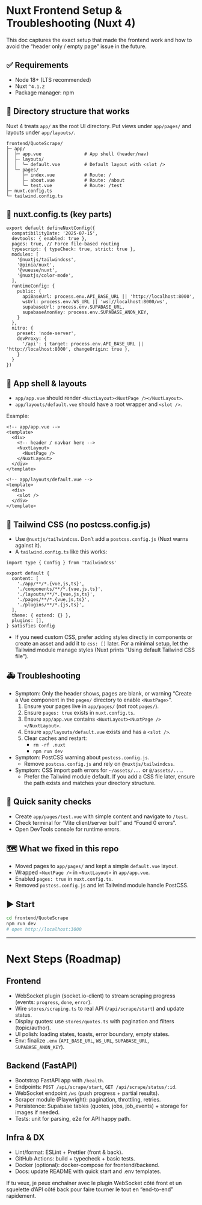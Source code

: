 # Nuxt Frontend Setup & Troubleshooting (Nuxt 4)

This doc captures the exact setup that made the frontend work and how to avoid the “header only / empty page” issue in the future.

## ✅ Requirements
- Node 18+ (LTS recommended)
- Nuxt `^4.1.2`
- Package manager: npm

## 📂 Directory structure that works
Nuxt 4 treats `app/` as the root UI directory. Put views under `app/pages/` and layouts under `app/layouts/`.

```
frontend/QuoteScrape/
├─ app/
│  ├─ app.vue                # App shell (header/nav)
│  ├─ layouts/
│  │  └─ default.vue         # Default layout with <slot />
│  └─ pages/
│     ├─ index.vue           # Route: /
│     ├─ about.vue           # Route: /about
│     └─ test.vue            # Route: /test
├─ nuxt.config.ts
└─ tailwind.config.ts
```

## 🔧 nuxt.config.ts (key parts)
```
export default defineNuxtConfig({
  compatibilityDate: '2025-07-15',
  devtools: { enabled: true },
  pages: true, // Force file-based routing
  typescript: { typeCheck: true, strict: true },
  modules: [
    '@nuxtjs/tailwindcss',
    '@pinia/nuxt',
    '@vueuse/nuxt',
    '@nuxtjs/color-mode',
  ],
  runtimeConfig: {
    public: {
      apiBaseUrl: process.env.API_BASE_URL || 'http://localhost:8000',
      wsUrl: process.env.WS_URL || 'ws://localhost:8000/ws',
      supabaseUrl: process.env.SUPABASE_URL,
      supabaseAnonKey: process.env.SUPABASE_ANON_KEY,
    }
  },
  nitro: {
    preset: 'node-server',
    devProxy: {
      '/api': { target: process.env.API_BASE_URL || 'http://localhost:8000', changeOrigin: true },
    }
  }
})
```

## 🧱 App shell & layouts
- `app/app.vue` should render `<NuxtLayout><NuxtPage /></NuxtLayout>`.
- `app/layouts/default.vue` should have a root wrapper and `<slot />`.

Example:
```
<!-- app/app.vue -->
<template>
  <div>
    <!-- header / navbar here -->
    <NuxtLayout>
      <NuxtPage />
    </NuxtLayout>
  </div>
</template>
```

```
<!-- app/layouts/default.vue -->
<template>
  <div>
    <slot />
  </div>
</template>
```

## 🎨 Tailwind CSS (no postcss.config.js)
- Use `@nuxtjs/tailwindcss`. Don’t add a `postcss.config.js` (Nuxt warns against it).
- A `tailwind.config.ts` like this works:
```
import type { Config } from 'tailwindcss'

export default {
  content: [
    './app/**/*.{vue,js,ts}',
    './components/**/*.{vue,js,ts}',
    './layouts/**/*.{vue,js,ts}',
    './pages/**/*.{vue,js,ts}',
    './plugins/**/*.{js,ts}',
  ],
  theme: { extend: {} },
  plugins: [],
} satisfies Config
```
- If you need custom CSS, prefer adding styles directly in components or create an asset and add it to `css: []` later. For a minimal setup, let the Tailwind module manage styles (Nuxt prints “Using default Tailwind CSS file”).

## 🚑 Troubleshooting
- Symptom: Only the header shows, pages are blank, or warning “Create a Vue component in the `pages/` directory to enable `<NuxtPage>`”.
  1) Ensure your pages live in `app/pages/` (not root `pages/`).
  2) Ensure `pages: true` exists in `nuxt.config.ts`.
  3) Ensure `app/app.vue` contains `<NuxtLayout><NuxtPage /></NuxtLayout>`.
  4) Ensure `app/layouts/default.vue` exists and has a `<slot />`.
  5) Clear caches and restart:
     - `rm -rf .nuxt`
     - `npm run dev`
- Symptom: PostCSS warning about `postcss.config.js`.
  - Remove `postcss.config.js` and rely on `@nuxtjs/tailwindcss`.
- Symptom: CSS import path errors for `~/assets/...` or `@/assets/...`.
  - Prefer the Tailwind module default. If you add a CSS file later, ensure the path exists and matches your directory structure.

## 🧪 Quick sanity checks
- Create `app/pages/test.vue` with simple content and navigate to `/test`.
- Check terminal for “Vite client/server built” and “Found 0 errors”.
- Open DevTools console for runtime errors.

## 🗺️ What we fixed in this repo
- Moved pages to `app/pages/` and kept a simple `default.vue` layout.
- Wrapped `<NuxtPage />` in `<NuxtLayout>` in `app/app.vue`.
- Enabled `pages: true` in `nuxt.config.ts`.
- Removed `postcss.config.js` and let Tailwind module handle PostCSS.

## ▶️ Start
```bash
cd frontend/QuoteScrape
npm run dev
# open http://localhost:3000
```

---

# Next Steps (Roadmap)

## Frontend
- WebSocket plugin (socket.io-client) to stream scraping progress (events: `progress`, `done`, `error`).
- Wire `stores/scraping.ts` to real API (`/api/scrape/start`) and update status.
- Display quotes: use `stores/quotes.ts` with pagination and filters (topic/author).
- UI polish: loading states, toasts, error boundary, empty states.
- Env: finalize `.env` (`API_BASE_URL`, `WS_URL`, `SUPABASE_URL`, `SUPABASE_ANON_KEY`).

## Backend (FastAPI)
- Bootstrap FastAPI app with `/health`.
- Endpoints: `POST /api/scrape/start`, `GET /api/scrape/status/:id`.
- WebSocket endpoint `/ws` (push progress + partial results).
- Scraper module (Playwright): pagination, throttling, retries.
- Persistence: Supabase tables (quotes, jobs, job_events) + storage for images if needed.
- Tests: unit for parsing, e2e for API happy path.

## Infra & DX
- Lint/format: ESLint + Prettier (front & back).
- GitHub Actions: build + typecheck + basic tests.
- Docker (optional): docker-compose for frontend/backend.
- Docs: update README with quick start and .env templates.

If tu veux, je peux enchaîner avec le plugin WebSocket côté front et un squelette d’API côté back pour faire tourner le tout en “end-to-end” rapidement.